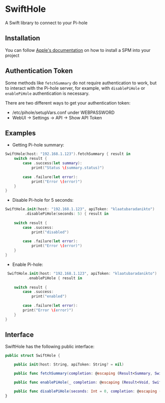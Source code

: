 # SwiftHole
A Swift library to connect to your Pi-hole


## Installation
You can follow [Apple's documentation](https://developer.apple.com/documentation/xcode/adding_package_dependencies_to_your_app) on how to install a SPM into your project

## Authentication Token
Some methods like `fetchSummary` do not require authentication to work, but to interact with the Pi-hole server, for example, with `disablePiHole` or `enablePiHole` authentication is necessary.

There are two different ways to get your authentication token:

- /etc/pihole/setupVars.conf under WEBPASSWORD
- WebUI -> Settings -> API -> Show API Token

## Examples

- Getting Pi-hole summary:

```swift
SwiftHole(host: "192.168.1.123").fetchSummary { result in
    switch result {
        case .success(let summary):
            print("Status \(summary.status)")
                
        case .failure(let error):
            print("Error \(error)")
    }
}
```

- Disable Pi-hole for 5 seconds:

```swift
SwiftHole.init(host: "192.168.1.123", apiToken: "klaatubaradanikto")
         .disablePiHole(seconds: 5) { result in
                
    switch result {
        case .success:
            print("disabled")
                    
        case .failure(let error):
            print("Error \(error)")
    }
}
```

- Enable Pi-hole:

```swift
 SwiftHole.init(host: "192.168.1.123", apiToken: "klaatubaradanikto")
          .enablePiHole { result in
                
    switch result {
        case .success:
            print("enabled")
                
        case .failure(let error):
        print("Error \(error)")
    }
}
```

## Interface

SwiftHole has the following public interface:

```swift
public struct SwiftHole {

    public init(host: String, apiToken: String? = nil)

    public func fetchSummary(completion: @escaping (Result<Summary, SwiftHoleError>) -> ())

    public func enablePiHole(_ completion: @escaping (Result<Void, SwiftHoleError>) -> ())

    public func disablePiHole(seconds: Int = 0, completion: @escaping (Result<Void, SwiftHoleError>) -> ())
}
```

